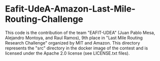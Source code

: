 # Eafit-UdeA-Amazon-Last-Mile-Routing-Challenge
 This code is the contribution of the team "EAFIT-UDEA" (Juan Pablo Mesa, Alejandro Montoya, and Raul Ramos), 9th place in "Last Mile Routing Research Challenge" organized by MIT and Amazon.  This directory represents the "src" directory in the docker image of the contest and is licensed under the Apache 2.0 license (see LICENSE.txt files).
